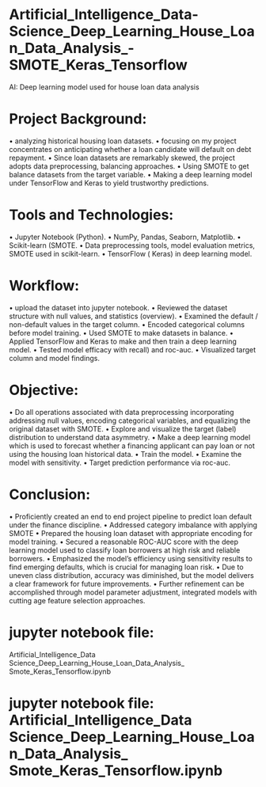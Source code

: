 # Artificial_Intelligence_Data-Science_Deep_Learning_House_Loan_Data_Analysis_-SMOTE_Keras_Tensorflow

AI: Deep learning model used for house loan data analysis

# Project Background:
• analyzing historical housing loan datasets.
• focusing on my project concentrates on anticipating whether a loan candidate will default on debt repayment. 
• Since loan datasets are remarkably skewed, the project adopts data preprocessing, balancing approaches.
• Using SMOTE to get balance datasets from the target variable.
• Making a deep learning model under TensorFlow and Keras to yield trustworthy predictions.

# Tools and Technologies:
• Jupyter Notebook (Python).
• NumPy, Pandas, Seaborn, Matplotlib.
• Scikit-learn (SMOTE.
• Data preprocessing tools, model evaluation metrics, SMOTE used in scikit-learn.
• TensorFlow ( Keras) in deep learning model.

# Workflow:
• upload the dataset into jupyter notebook.
• Reviewed the dataset structure with null values, and statistics (overview).
• Examined the default / non-default values in the target column.
• Encoded categorical columns before model training.
• Used SMOTE to make datasets in balance.
• Applied TensorFlow and Keras to make and then train a deep learning model.
• Tested model efficacy with recall) and roc-auc.
• Visualized target column and model findings. 

# Objective:
• Do all operations associated with data preprocessing incorporating addressing null values, encoding categorical variables, and equalizing the original dataset with SMOTE.
• Explore and visualize the target (label) distribution to understand data asymmetry.
• Make a deep learning model which is used to forecast whether a financing applicant can pay loan or not using the housing loan historical data.
• Train the model.
• Examine the model with sensitivity.
• Target prediction performance via roc-auc.

# Conclusion:
• Proficiently created an end to end project pipeline to predict loan default under the finance discipline.
• Addressed category imbalance with applying SMOTE 
• Prepared the housing loan dataset with appropriate encoding for model training.
• Secured a reasonable ROC-AUC score with the deep learning model used to classify loan borrowers at high risk and reliable borrowers.
• Emphasized the model’s efficiency using sensitivity results to find emerging defaults, which is crucial for managing loan risk.
• Due to uneven class distribution, accuracy was diminished, but the model delivers a clear framework for future improvements. 
• Further refinement can be accomplished through model parameter adjustment, integrated models with cutting age feature selection approaches.

# jupyter notebook file:
 Artificial_Intelligence_Data Science_Deep_Learning_House_Loan_Data_Analysis_ Smote_Keras_Tensorflow.ipynb


# jupyter notebook file: Artificial_Intelligence_Data Science_Deep_Learning_House_Loan_Data_Analysis_ Smote_Keras_Tensorflow.ipynb

